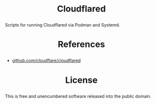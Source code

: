 <!-- This is free and unencumbered software released into the public domain -->

# <p align=center>Cloudflared

Scripts for running Cloudflared via Podman and Systemd.

# <p align=center>References

- [github.com/cloudflare/cloudflared](https://github.com/cloudflare/cloudflared)

# <p align=center>License

This is free and unencumbered software released into the public domain.
